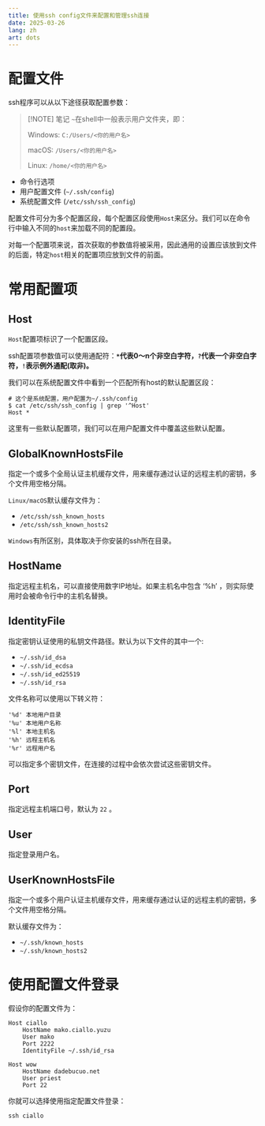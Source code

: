 ```yaml
---
title: 使用ssh config文件来配置和管理ssh连接
date: 2025-03-26
lang: zh
art: dots
---
```


# 配置文件

ssh程序可以从以下途径获取配置参数：

> [!NOTE] 笔记
> `~`在shell中一般表示用户文件夹，即：
>
> Windows: `C:/Users/<你的用户名>`
>
> macOS: `/Users/<你的用户名>`
>
> Linux: `/home/<你的用户名>`

- 命令行选项
- 用户配置文件 (`~/.ssh/config`)
- 系统配置文件 (`/etc/ssh/ssh_config`)

配置文件可分为多个配置区段，每个配置区段使用`Host`来区分。我们可以在命令行中输入不同的`host`来加载不同的配置段。

对每一个配置项来说，首次获取的参数值将被采用，因此通用的设置应该放到文件的后面，特定`host`相关的配置项应放到文件的前面。

# 常用配置项

## Host

`Host`配置项标识了一个配置区段。

ssh配置项参数值可以使用通配符：**`*`代表0～n个非空白字符，`?`代表一个非空白字符，`!`表示例外通配(取非)。**

我们可以在系统配置文件中看到一个匹配所有host的默认配置区段：

```shell
# 这个是系统配置，用户配置为~/.ssh/config
$ cat /etc/ssh/ssh_config | grep '^Host'
Host *
```
这里有一些默认配置项，我们可以在用户配置文件中覆盖这些默认配置。

## GlobalKnownHostsFile
指定一个或多个全局认证主机缓存文件，用来缓存通过认证的远程主机的密钥，多个文件用空格分隔。

`Linux/macOS`默认缓存文件为：

- `/etc/ssh/ssh_known_hosts`
- `/etc/ssh/ssh_known_hosts2`

`Windows`有所区别，具体取决于你安装的ssh所在目录。

## HostName
指定远程主机名，可以直接使用数字IP地址。如果主机名中包含 ‘%h’ ，则实际使用时会被命令行中的主机名替换。

## IdentityFile
指定密钥认证使用的私钥文件路径。默认为以下文件的其中一个:

- `~/.ssh/id_dsa`
- `~/.ssh/id_ecdsa`
- `~/.ssh/id_ed25519`
- `~/.ssh/id_rsa`
 
文件名称可以使用以下转义符：

```
'%d' 本地用户目录
'%u' 本地用户名称
'%l' 本地主机名
'%h' 远程主机名
'%r' 远程用户名
```

可以指定多个密钥文件，在连接的过程中会依次尝试这些密钥文件。

## Port

指定远程主机端口号，默认为 `22` 。

## User
指定登录用户名。

## UserKnownHostsFile

指定一个或多个用户认证主机缓存文件，用来缓存通过认证的远程主机的密钥，多个文件用空格分隔。

默认缓存文件为：

- `~/.ssh/known_hosts`
- `~/.ssh/known_hosts2`

# 使用配置文件登录

假设你的配置文件为：

```
Host ciallo
    HostName mako.ciallo.yuzu
    User mako
    Port 2222
    IdentityFile ~/.ssh/id_rsa

Host wow
    HostName dadebucuo.net
    User priest
    Port 22
```

你就可以选择使用指定配置文件登录：

```shell
ssh ciallo
```